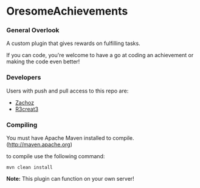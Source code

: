 OresomeAchievements
===================

### General Overlook

A custom plugin that gives rewards on fulfilling tasks.

If you can code, you're welcome to have a go at coding an achievement or making the code even better!

### Developers

Users with push and pull access to this repo are:

* [Zachoz](https://github.com/Zachoz)
* [R3creat3](https://github.com/R3creat3)

### Compiling

You must have Apache Maven installed to compile. (http://maven.apache.org)

to compile use the following command:

```mvn clean install```

**Note:** This plugin can function on your own server!
